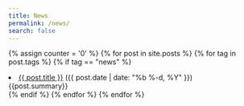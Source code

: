 ```yaml
---
title: News
permalink: /news/
search: false
---
```


{% assign counter = '0' %}
{% for post in site.posts %}
{% for tag in post.tags %}
{% if tag == "news" %}
<li><a class="post-link" href="{{ post.url | prepend: site.baseurl }}">{{ post.title }}</a> ({{ post.date | date: "%b %-d, %Y" }})</li>
<div class="summary">{{post.summary}}</div>
{% endif %}
{% endfor %}
{% endfor %}